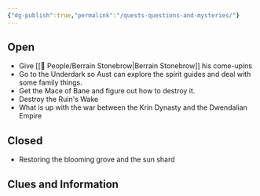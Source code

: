 ```yaml
---
{"dg-publish":true,"permalink":"/quests-questions-and-mysteries/"}
---
```


## Open
- Give [[🙋 People/Berrain Stonebrow\|Berrain Stonebrow]] his come-upins
- Go to the Underdark so Aust can explore the spirit guides and deal with some family things.
- Get the Mace of Bane and figure out how to destroy it.
- Destroy the Ruin's Wake
- What is up with the war between the Krin Dynasty and the Dwendalian Empire
## Closed
- Restoring the blooming grove and the sun shard
## Clues and Information


